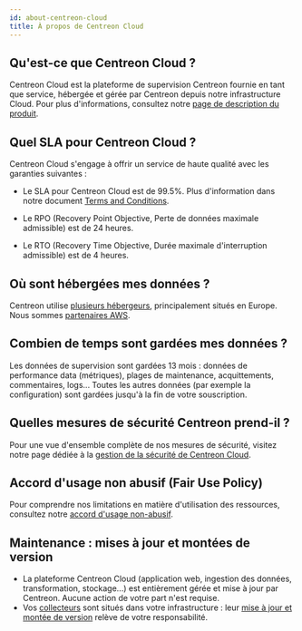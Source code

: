 ```yaml
---
id: about-centreon-cloud
title: À propos de Centreon Cloud
---
```


## Qu'est-ce que Centreon Cloud ?

Centreon Cloud est la plateforme de supervision Centreon fournie en tant que service, hébergée et gérée par Centreon depuis notre infrastructure Cloud. Pour plus d'informations, consultez notre [page de description du produit](https://www.centreon.com/fr/centreon-cloud/).

## Quel SLA pour Centreon Cloud ?

Centreon Cloud s'engage à offrir un service de haute qualité avec les garanties suivantes :

* Le SLA pour Centreon Cloud est de 99.5%. Plus d'information dans notre document [Terms and Conditions](https://www.centreon.com/legal/en/Cloud-Services-terms-ROW).

* Le RPO (Recovery Point Objective, Perte de données maximale admissible) est de 24 heures.

* Le RTO (Recovery Time Objective, Durée maximale d'interruption admissible) est de 4 heures.

## Où sont hébergées mes données ?

Centreon utilise [plusieurs hébergeurs](../security/security.md#sécurité-de-lhébergement), principalement situés en Europe. Nous sommes [partenaires AWS](https://www.centreon.com/fr/partenaires/centreon-et-aws/).

## Combien de temps sont gardées mes données ?

Les données de supervision sont gardées 13 mois : données de performance data (métriques), plages de maintenance, acquittements, commentaires, logs...
Toutes les autres données (par exemple la configuration) sont gardées jusqu'à la fin de votre souscription.

## Quelles mesures de sécurité Centreon prend-il ?

Pour une vue d'ensemble complète de nos mesures de sécurité, visitez notre page dédiée à la [gestion de la sécurité de Centreon Cloud](../security/security.md).

## Accord d'usage non abusif (Fair Use Policy)

Pour comprendre nos limitations en matière d'utilisation des ressources, consultez notre [accord d'usage non-abusif](https://www.centreon.com/legal/en/centreon-cloud-service-fair-use-policy).

## Maintenance : mises à jour et montées de version

* La plateforme Centreon Cloud (application web, ingestion des données, transformation, stockage...) est entièrement gérée et mise à jour par Centreon. Aucune action de votre part n'est requise.
* Vos [collecteurs](../resources/glossary.md#collecteur) sont situés dans votre infrastructure : leur [mise à jour et montée de version](../installation/poller-update-upgrade.md) relève de votre responsabilité.
